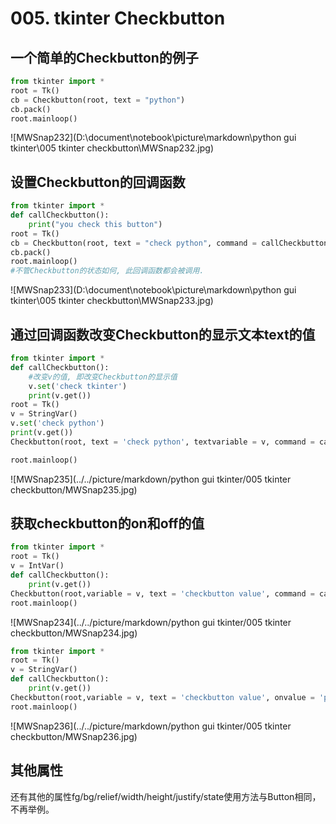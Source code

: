 # 005. tkinter Checkbutton

## 一个简单的Checkbutton的例子

```python
from tkinter import *
root = Tk()
cb = Checkbutton(root, text = "python")
cb.pack()
root.mainloop()
```

![MWSnap232](D:\document\notebook\picture\markdown\python gui tkinter\005 tkinter checkbutton\MWSnap232.jpg)

## 设置Checkbutton的回调函数

```python
from tkinter import *
def callCheckbutton():
    print("you check this button")
root = Tk()
cb = Checkbutton(root, text = "check python", command = callCheckbutton)
cb.pack()
root.mainloop()
#不管Checkbutton的状态如何, 此回调函数都会被调用.
```
![MWSnap233](D:\document\notebook\picture\markdown\python gui tkinter\005 tkinter checkbutton\MWSnap233.jpg)

## 通过回调函数改变Checkbutton的显示文本text的值

```python
from tkinter import *
def callCheckbutton():
    #改变v的值, 即改变Checkbutton的显示值
    v.set('check tkinter')
    print(v.get())
root = Tk()
v = StringVar()
v.set('check python')
print(v.get())
Checkbutton(root, text = 'check python', textvariable = v, command = callCheckbutton).pack()

root.mainloop()
```

![MWSnap235](../../picture/markdown/python gui tkinter/005 tkinter checkbutton/MWSnap235.jpg)

## 获取checkbutton的on和off的值

```python
from tkinter import *
root = Tk()
v = IntVar()
def callCheckbutton():
    print(v.get())
Checkbutton(root,variable = v, text = 'checkbutton value', command = callCheckbutton).pack()
root.mainloop()

```

![MWSnap234](../../picture/markdown/python gui tkinter/005 tkinter checkbutton/MWSnap234.jpg)

```python
from tkinter import *
root = Tk()
v = StringVar()
def callCheckbutton():
    print(v.get())
Checkbutton(root,variable = v, text = 'checkbutton value', onvalue = 'python',offvalue = 'tkinter', command = callCheckbutton).pack()
root.mainloop()
```

![MWSnap236](../../picture/markdown/python gui tkinter/005 tkinter checkbutton/MWSnap236.jpg)

## 其他属性

还有其他的属性fg/bg/relief/width/height/justify/state使用方法与Button相同，不再举例。







